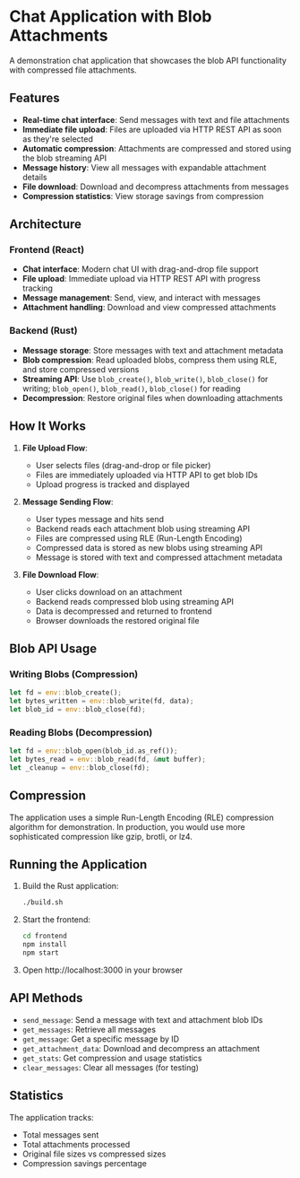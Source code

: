 # Chat Application with Blob Attachments

A demonstration chat application that showcases the blob API functionality with compressed file attachments.

## Features

- **Real-time chat interface**: Send messages with text and file attachments
- **Immediate file upload**: Files are uploaded via HTTP REST API as soon as they're selected
- **Automatic compression**: Attachments are compressed and stored using the blob streaming API
- **Message history**: View all messages with expandable attachment details
- **File download**: Download and decompress attachments from messages
- **Compression statistics**: View storage savings from compression

## Architecture

### Frontend (React)
- **Chat interface**: Modern chat UI with drag-and-drop file support
- **File upload**: Immediate upload via HTTP REST API with progress tracking
- **Message management**: Send, view, and interact with messages
- **Attachment handling**: Download and view compressed attachments

### Backend (Rust)
- **Message storage**: Store messages with text and attachment metadata
- **Blob compression**: Read uploaded blobs, compress them using RLE, and store compressed versions
- **Streaming API**: Use `blob_create()`, `blob_write()`, `blob_close()` for writing; `blob_open()`, `blob_read()`, `blob_close()` for reading
- **Decompression**: Restore original files when downloading attachments

## How It Works

1. **File Upload Flow**:
   - User selects files (drag-and-drop or file picker)
   - Files are immediately uploaded via HTTP API to get blob IDs
   - Upload progress is tracked and displayed

2. **Message Sending Flow**:
   - User types message and hits send
   - Backend reads each attachment blob using streaming API
   - Files are compressed using RLE (Run-Length Encoding)
   - Compressed data is stored as new blobs using streaming API
   - Message is stored with text and compressed attachment metadata

3. **File Download Flow**:
   - User clicks download on an attachment
   - Backend reads compressed blob using streaming API
   - Data is decompressed and returned to frontend
   - Browser downloads the restored original file

## Blob API Usage

### Writing Blobs (Compression)
```rust
let fd = env::blob_create();
let bytes_written = env::blob_write(fd, data);
let blob_id = env::blob_close(fd);
```

### Reading Blobs (Decompression)
```rust
let fd = env::blob_open(blob_id.as_ref());
let bytes_read = env::blob_read(fd, &mut buffer);
let _cleanup = env::blob_close(fd);
```

## Compression

The application uses a simple Run-Length Encoding (RLE) compression algorithm for demonstration. In production, you would use more sophisticated compression like gzip, brotli, or lz4.

## Running the Application

1. Build the Rust application:
   ```bash
   ./build.sh
   ```

2. Start the frontend:
   ```bash
   cd frontend
   npm install
   npm start
   ```

3. Open http://localhost:3000 in your browser

## API Methods

- `send_message`: Send a message with text and attachment blob IDs
- `get_messages`: Retrieve all messages
- `get_message`: Get a specific message by ID
- `get_attachment_data`: Download and decompress an attachment
- `get_stats`: Get compression and usage statistics
- `clear_messages`: Clear all messages (for testing)

## Statistics

The application tracks:
- Total messages sent
- Total attachments processed
- Original file sizes vs compressed sizes
- Compression savings percentage 